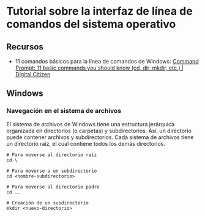# Tutorial sobre la interfaz de línea de comandos del sistema operativo

## Recursos
- 11 comandos básicos para la línea de comandos de Windows: [Command Prompt: 11 basic commands you should know (cd, dir, mkdir, etc.) | Digital Citizen](https://www.digitalcitizen.life/command-prompt-how-use-basic-commands)

## Windows
### Navegación en el sistema de archivos
El sistema de archivos de Windows tiene una estructura jerárquica organizada en directorios (o carpetas) y subdirectorios. Así, un directorio puede contener archivos y subdirectorios. Cada sistema de archivos tiene un directorio raíz, el cual contiene todos los demás directorios.

```shell
# Para moverse al directorio raíz
cd \
```

```shell
# Para moverse a un subdirectorio
cd <nombre-subdirectorio>
```

```shell
# Para moverse al directorio padre
cd ..
```

```shell
# Creación de un subdirectorio
mkdir <nuevo-directorio>
```


